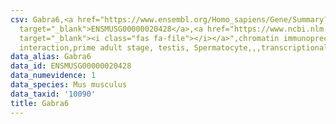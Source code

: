```yaml
---
csv: Gabra6,<a href="https://www.ensembl.org/Homo_sapiens/Gene/Summary?db=core;g=ENSMUSG00000020428"
  target="_blank">ENSMUSG00000020428</a>,<a href="https://www.ncbi.nlm.nih.gov/pubmed/25450459"
  target="_blank"><i class="fas fa-file"></i></a>",chromatin immunoprecipitation assay,direct
  interaction,prime adult stage, testis, Spermatocyte,,,transcriptional regulation,
data_alias: Gabra6
data_id: ENSMUSG00000020428
data_numevidence: 1
data_species: Mus musculus
data_taxid: '10090'
title: Gabra6
---
```

